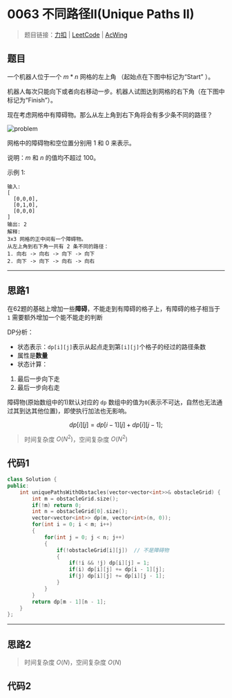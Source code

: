 # 0063 不同路径II(Unique Paths II)

> 题目链接：[力扣](https://leetcode-cn.com/problems/unique-paths-ii/) | [LeetCode](https://leetcode.com/problems/unique-paths-ii/) | [AcWing](https://www.acwing.com/activity/content/problem/content/2408/1/)

## 题目

一个机器人位于一个 $m * n$ 网格的左上角 （起始点在下图中标记为“Start” ）。

机器人每次只能向下或者向右移动一步。机器人试图达到网格的右下角（在下图中标记为“Finish”）。

现在考虑网格中有障碍物。那么从左上角到右下角将会有多少条不同的路径？

![problem](https://assets.leetcode-cn.com/aliyun-lc-upload/uploads/2018/10/22/robot_maze.png)

网格中的障碍物和空位置分别用 $1$ 和 $0$ 来表示。

说明：$m$ 和 $n$ 的值均不超过 $100$。

示例 1:

```plain
输入:
[
  [0,0,0],
  [0,1,0],
  [0,0,0]
]
输出: 2
解释:
3x3 网格的正中间有一个障碍物。
从左上角到右下角一共有 2 条不同的路径：
1. 向右 -> 向右 -> 向下 -> 向下
2. 向下 -> 向下 -> 向右 -> 向右
```

---

## 思路1

在62题的基础上增加一些**障碍**，不能走到有障碍的格子上，有障碍的格子相当于 `1` 需要额外增加一个能不能走的判断

DP分析：

- 状态表示：`dp[i][j]`表示从起点走到第`[i][j]`个格子的经过的路径条数
- 属性是**数量**
- 状态计算：

1. 最后一步向下走
2. 最后一步向右走

障碍物(原始数组中的1)默认对应的 `dp` 数组中的值为`0`(表示不可达，自然也无法通过其到达其他位置)，即使执行加法也无影响。

$$dp[i][j] = dp[i - 1][j] + dp[i][j - 1];$$

> 时间复杂度 $O(N^2)$，空间复杂度 $O(N^2)$

## 代码1

```cpp
class Solution {
public:
    int uniquePathsWithObstacles(vector<vector<int>>& obstacleGrid) {
        int m = obstacleGrid.size();
        if(!m) return 0;
        int n = obstacleGrid[0].size();
        vector<vector<int>> dp(m, vector<int>(n, 0));
        for(int i = 0; i < m; i++)
        {
            for(int j = 0; j < n; j++)
            {
                if(!obstacleGrid[i][j])  // 不是障碍物
                {
                    if(!i && !j) dp[i][j] = 1;
                    if(i) dp[i][j] += dp[i - 1][j];
                    if(j) dp[i][j] += dp[i][j - 1];
                }
            }
        }
        return dp[m - 1][n - 1];
    }
};
```

---

## 思路2

> 时间复杂度 $O(N)$，空间复杂度 $O(N)$

## 代码2

```cpp

```
